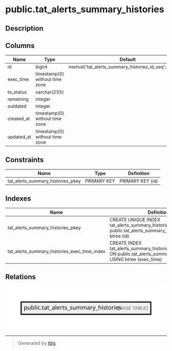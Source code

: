 # public.tat_alerts_summary_histories

## Description

## Columns

| Name       | Type                           | Default                                                  | Nullable |
| ---------- | ------------------------------ | -------------------------------------------------------- | -------- |
| id         | bigint                         | nextval('tat_alerts_summary_histories_id_seq'::regclass) | false    |
| exec_time  | timestamp(0) without time zone |                                                          | false    |
| to_status  | varchar(255)                   |                                                          | false    |
| remaining  | integer                        |                                                          | false    |
| outdated   | integer                        |                                                          | false    |
| created_at | timestamp(0) without time zone |                                                          | true     |
| updated_at | timestamp(0) without time zone |                                                          | true     |

## Constraints

| Name                              | Type        | Definition       |
| --------------------------------- | ----------- | ---------------- |
| tat_alerts_summary_histories_pkey | PRIMARY KEY | PRIMARY KEY (id) |

## Indexes

| Name                                         | Definition                                                                                                               |
| -------------------------------------------- | ------------------------------------------------------------------------------------------------------------------------ |
| tat_alerts_summary_histories_pkey            | CREATE UNIQUE INDEX tat_alerts_summary_histories_pkey ON public.tat_alerts_summary_histories USING btree (id)            |
| tat_alerts_summary_histories_exec_time_index | CREATE INDEX tat_alerts_summary_histories_exec_time_index ON public.tat_alerts_summary_histories USING btree (exec_time) |

## Relations

![er](public.tat_alerts_summary_histories.svg)

---

> Generated by [tbls](https://github.com/k1LoW/tbls)

